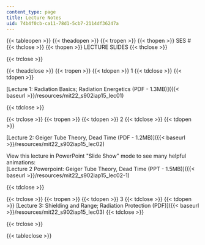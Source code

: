 ```yaml
---
content_type: page
title: Lecture Notes
uid: 74b4f0cb-ca11-78d1-5cb7-2114df36247a
---
```


{{< tableopen >}}
{{< theadopen >}}
{{< tropen >}}
{{< thopen >}}
SES #
{{< thclose >}}
{{< thopen >}}
LECTURE SLIDES
{{< thclose >}}

{{< trclose >}}

{{< theadclose >}}
{{< tropen >}}
{{< tdopen >}}
1
{{< tdclose >}}
{{< tdopen >}}


[Lecture 1: Radiation Basics; Radiation Energetics (PDF - 1.3MB)]({{< baseurl >}}/resources/mit22_s902iap15_lec01)


{{< tdclose >}}

{{< trclose >}}
{{< tropen >}}
{{< tdopen >}}
2
{{< tdclose >}}
{{< tdopen >}}


[Lecture 2: Geiger Tube Theory, Dead Time (PDF - 1.2MB)]({{< baseurl >}}/resources/mit22_s902iap15_lec02)

View this lecture in PowerPoint "Slide Show" mode to see many helpful animations:  
[Lecture 2 Powerpoint: Geiger Tube Theory, Dead Time (PPT - 1.5MB)]({{< baseurl >}}/resources/mit22_s902iap15_lec02-1)


{{< tdclose >}}

{{< trclose >}}
{{< tropen >}}
{{< tdopen >}}
3
{{< tdclose >}}
{{< tdopen >}}
[Lecture 3: Shielding and Range; Radiation Protection (PDF)]({{< baseurl >}}/resources/mit22_s902iap15_lec03)
{{< tdclose >}}

{{< trclose >}}

{{< tableclose >}}